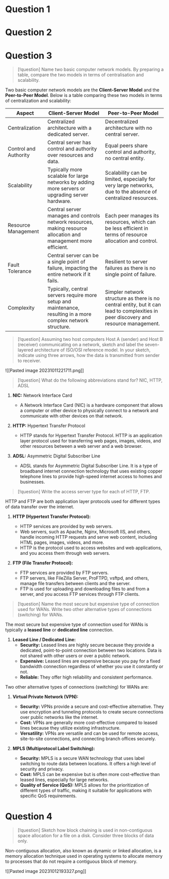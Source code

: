 # Question 1

# Question 2
# Question 3

> [!question]
> Name two basic computer network models. By preparing a table, compare the two models in terms of centralisation and scalability.

Two basic computer network models are the **Client-Server Model** and the **Peer-to-Peer Model**. Below is a table comparing these two models in terms of centralization and scalability:

|Aspect|Client-Server Model|Peer-to-Peer Model|
|---|---|---|
|Centralization|Centralized architecture with a dedicated server.|Decentralized architecture with no central server.|
|Control and Authority|Central server has control and authority over resources and data.|Equal peers share control and authority, no central entity.|
|Scalability|Typically more scalable for large networks by adding more servers or upgrading server hardware.|Scalability can be limited, especially for very large networks, due to the absence of centralized resources.|
|Resource Management|Central server manages and controls network resources, making resource allocation and management more efficient.|Each peer manages its resources, which can be less efficient in terms of resource allocation and control.|
|Fault Tolerance|Central server can be a single point of failure, impacting the entire network if it fails.|Resilient to server failures as there is no single point of failure.|
|Complexity|Typically, central servers require more setup and maintenance, resulting in a more complex network structure.|Simpler network structure as there is no central entity, but it can lead to complexities in peer discovery and resource management.|

> [!question]
> Assuming two host computers Host A (sender) and Host B (receiver) communicating on a network, sketch and label the seven-layered architecture of ISO/OSI reference model. In your sketch, indicate using three arrows, how the data is transmitted from sender to receiver.


![[Pasted image 20231011221711.png]]

> [!question]
> What do the following abbreviations stand for? NIC, HTTP, ADSL

1. **NIC:** Network Interface Card
    
    - A Network Interface Card (NIC) is a hardware component that allows a computer or other device to physically connect to a network and communicate with other devices on that network.
      
2. **HTTP:** Hypertext Transfer Protocol
    
    - HTTP stands for Hypertext Transfer Protocol. HTTP is an application layer protocol used for transferring web pages, images, videos, and other resources between a web server and a web browser. 
      
3. **ADSL:** Asymmetric Digital Subscriber Line
    
    - ADSL stands for Asymmetric Digital Subscriber Line. It is a type of broadband internet connection technology that uses existing copper telephone lines to provide high-speed internet access to homes and businesses. 

> [!question]
> Write the access server type for each of HTTP, FTP.

HTTP and FTP are both application layer protocols used for different types of data transfer over the internet.

1. **HTTP (Hypertext Transfer Protocol):**
    
    - HTTP services are provided by web servers.
    - Web servers, such as Apache, Nginx, Microsoft IIS, and others, handle incoming HTTP requests and serve web content, including HTML pages, images, videos, and more.
    - HTTP is the protocol used to access websites and web applications, and you access them through web servers.
2. **FTP (File Transfer Protocol):**
    
    - FTP services are provided by FTP servers.
    - FTP servers, like FileZilla Server, ProFTPD, vsftpd, and others, manage file transfers between clients and the server.
    - FTP is used for uploading and downloading files to and from a server, and you access FTP services through FTP clients.

> [!question]
> Name the most secure but expensive type of connection used for WANs. Write two other alternative types of connections (switching) for WANs.

The most secure but expensive type of connection used for WANs is typically a **leased line** or **dedicated line** connection.

1. **Leased Line / Dedicated Line:**
    - **Security:** Leased lines are highly secure because they provide a dedicated, point-to-point connection between two locations. Data is not shared with other users or over a public network.
    - **Expensive:** Leased lines are expensive because you pay for a fixed bandwidth connection regardless of whether you use it constantly or not.
    - **Reliable:** They offer high reliability and consistent performance.

Two other alternative types of connections (switching) for WANs are:

1. **Virtual Private Network (VPN):**
    
    - **Security:** VPNs provide a secure and cost-effective alternative. They use encryption and tunneling protocols to create secure connections over public networks like the internet.
    - **Cost:** VPNs are generally more cost-effective compared to leased lines because they utilize existing infrastructure.
    - **Versatility:** VPNs are versatile and can be used for remote access, site-to-site connections, and connecting branch offices securely.
      
2. **MPLS (Multiprotocol Label Switching):**
    
    - **Security:** MPLS is a secure WAN technology that uses label switching to route data between locations. It offers a high level of security and privacy.
    - **Cost:** MPLS can be expensive but is often more cost-effective than leased lines, especially for large networks.
    - **Quality of Service (QoS):** MPLS allows for the prioritization of different types of traffic, making it suitable for applications with specific QoS requirements.

# Question 4

> [!question]
> Sketch how block chaining is used in non-contiguous space allocation for a file on a disk. Consider three blocks of data only.

Non-contiguous allocation, also known as dynamic or linked allocation, is a memory allocation technique used in operating systems to allocate memory to processes that do not require a contiguous block of memory.

![[Pasted image 20231012193327.png]]